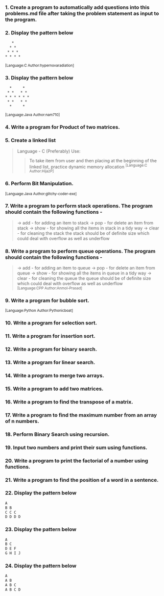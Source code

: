 ### 1. Create a program to automatically add questions into this problems.md file after taking the problem statement as input to the program.
### 2. Display the pattern below
```html
   *
  * *
 * * *
* * * *
```
<sup>[Language:C Author:hypernovaradiation]</sup>
### 3. Display the pattern below
```html
  *     *
 * *   * *
* * * * * *
 * *   * *
  *     *
```
<sup>[Language:Java Author:nam710]</sup>
### 4.	Write a program for Product of two matrices.
### 5. Create a linked list 
> Language - C (Preferably)
> Use:
>> To take item from user and then placing at the beginning of the linked list,
>> practice dynamic memory allocation
<sup>[Language:C Author:HijazP]</sup>
### 6. Perform Bit Manipulation.
<sup>[Language:Java Author:glitchy-coder-exe]</sup>
### 7. Write a program to perform stack operations. The program should contain the following functions -
> -> add - for adding an item to stack
> -> pop - for delete an item from stack
> -> show - for showing all the items in stack in a tidy way
> -> clear - for cleaning the stack
the stack should be of definite size which could deal with overflow as well as underflow
### 8. Write a program to perform queue operations. The program should contain the following functions -
> -> add - for adding an item to queue
> -> pop - for delete an item from queue
> -> show - for showing all the items in queue in a tidy way
> -> clear - for cleaning the queue
the queue should be of definite size which could deal with overflow as well as underflow\
<sup>[Language:CPP Author:Anmol-Prasad]</sup>
### 9. Write a program for bubble sort.
<sup>[Language:Python Author:Pythonicboat]</sup>
### 10. Write a program for selection sort.
### 11. Write a program for insertion sort.
### 12. Write a program for binary search.
### 13. Write a program for linear search.
### 14. Write a program to merge two arrays.
### 15. Write a program to add two matrices.
### 16. Write a program to find the transpose of a matrix.
### 17. Write a program to find the maximum number from an array of n numbers.
### 18. Perform Binary Search using recursion.
### 19. Input two numbers and print their sum using functions.
### 20. Write a program to print the factorial of a number using functions.
### 21. Write a program to find the position of a word in a sentence.
### 22. Display the pattern below
```html
A
B B
C C C
D D D D
```
### 23. Display the pattern below
```html
A
B C
D E F
G H I J
```
### 24. Display the pattern below
```html
A
A B
A B C
A B C D
```
